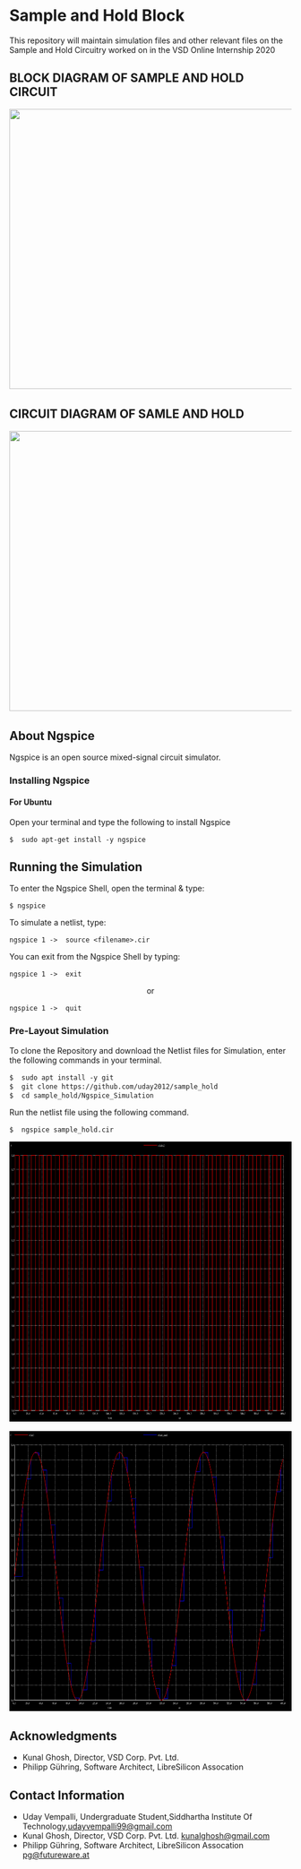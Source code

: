 # Sample and Hold Block
This repository will maintain simulation files and other relevant files on the Sample and Hold Circuitry worked on in the VSD Online Internship 2020
## BLOCK DIAGRAM OF SAMPLE AND HOLD CIRCUIT
<p align="center">
  <img width="800" height="500" src="/Images/block.png">
</p>

## CIRCUIT DIAGRAM OF SAMLE AND HOLD
<p align="center">
  <img width="800" height="500" src="/Images/circuit.png">
</p>


## About Ngspice 
Ngspice is an open source mixed-signal circuit simulator.

### Installing Ngspice

#### For Ubuntu

Open your terminal and type the following to install Ngspice
```
$  sudo apt-get install -y ngspice
```

## Running the Simulation


To enter the Ngspice Shell, open the terminal & type:
```
$ ngspice
```
To simulate a netlist, type:
```
ngspice 1 ->  source <filename>.cir
```

You can exit from the Ngspice Shell by typing:
```
ngspice 1 ->  exit
```
 <p align="center"> or </p>
 
```
ngspice 1 ->  quit
```
### Pre-Layout Simulation

To clone the Repository and download the Netlist files for Simulation, enter the following commands in your terminal.

```
$  sudo apt install -y git
$  git clone https://github.com/uday2012/sample_hold
$  cd sample_hold/Ngspice_Simulation
```
Run the netlist file using the following command.
```
$  ngspice sample_hold.cir
```


<p align="center">
 <img width="800" height="500" src="/Images/clock.png">
</p>
<p align="center">
<img width="800" height="500" src="/Images/sample.png">
</p>

## Acknowledgments
- Kunal Ghosh, Director, VSD Corp. Pvt. Ltd.
- Philipp Gühring, Software Architect, LibreSilicon Assocation


## Contact Information

- Uday Vempalli, Undergraduate Student,Siddhartha Institute Of Technology,udayvempalli99@gmail.com
- Kunal Ghosh, Director, VSD Corp. Pvt. Ltd. kunalghosh@gmail.com
- Philipp Gühring, Software Architect, LibreSilicon Assocation pg@futureware.at
